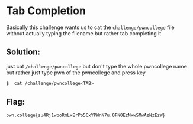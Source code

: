 
# Tab Completion

Basically this challenge wants us to cat the `challenge/pwncollege` file without actually typing the filename but rather tab completing it 

## Solution:

just  cat `/challenge/pwncollege` but don't type the whole pwncollege name but rather just type pwn of the pwncollege and press <TAB> key 

```sh
$  cat /challenge/pwncollege<TAB>
```

## Flag: 

```
pwn.college{su4Rj1wpoRmLxErPo5CxYPWnN7u.0FN0EzNxwSMwAzNzEzW}
```


